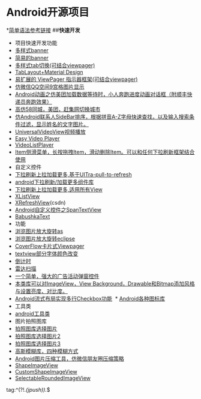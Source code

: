 # Android开源项目
*[简单语法参考链接](http://www.cnblogs.com/hnrainll/p/3514637.html)
##**快速开发**
*  项目快速开发功能
 * [多样式banner](https://github.com/saiwu-bigkoo/Android-ConvenientBanner) 
 * [简易的banner](https://github.com/angeldevil/AutoScrollViewPager)
 * [多样式tab切换(可结合viewpager)](https://github.com/H07000223/FlycoTabLayout)
 * [TabLayout+Material Design](https://github.com/Mike-bel/MDStudySamples)
 * [易扩展的 ViewPager 指示器框架(可结合viewpager)](https://github.com/hackware1993/MagicIndicator)
 * [仿微信QQ空间9宫格图片显示](https://github.com/laobie/NineGridImageView)
 * [Android动画之仿美团加载数据等待时，小人奔跑进度动画对话框（附顺丰快递员奔跑效果）](http://blog.csdn.net/finddreams/article/details/43194799)
 * [高仿58同城，美团，赶集网切换城市](http://download.csdn.net/detail/dmk877/9271919)
 * [仿Android联系人SideBar排序，根据拼音A-Z字母快速查找，以及输入搜索条件过滤，显示姓名的文字图片。](https://github.com/finddreams/SortedContactUI)
 * [UniversalVideoView视频播放](https://github.com/linsea/UniversalVideoView)
 * [Easy Video Player](https://github.com/afollestad/easy-video-player)
 * [VideoListPlayer](https://github.com/waynell/VideoListPlayer)
 * [Item侧滑菜单，长按拖拽Item，滑动删除Item。可以和任何下拉刷新框架结合使用](http://www.jcodecraeer.com/a/opensource/2016/0805/4574.html)
*  自定义控件
  * [下拉刷新上拉加载更多,基于UITra-pull-to-refresh](https://github.com/Chanven/CommonPullToRefresh)
  * [android下拉刷新/加载更多组件库](https://github.com/pengjianbo/LoadingViewFinal)
  * [下拉刷新上拉加载更多,适用所有View](https://github.com/lynnchurch/PullToRefresh)
  * [XListView](https://github.com/Maxwin-z/XListView-Android)
  * [XRefreshView](http://download.csdn.net/detail/footballclub/8848725#comment)(csdn)
  * [Android自定义控件之SpanTextView](http://thinkdevos.net/blog/20160927/android-spantextview)
  * [BabushkaText](https://github.com/quiqueqs/BabushkaText)
*  功能
  * [浏览图片放大旋转as](https://github.com/bm-x/PhotoView)
  * [浏览图片放大旋转eclipse](https://github.com/panhuachao/PhotoViewer)
  * [CoverFlow卡片式Viewpager](https://github.com/moondroid/CoverFlow)
  * [textview部分字体颜色改变](https://github.com/quiqueqs/BabushkaText)
  * [倒计时](http://www.jcodecraeer.com/a/opensource/2015/1016/3586.html)
  * [雷达扫描](http://www.jcodecraeer.com/a/opensource/2015/0925/3514.html)
  * [一个简单，强大的广告活动弹窗控件](https://github.com/yipianfengye/android-adDialog)
  * [本类库可以对ImageView，View Background，Drawable和Bitmap添加风格与设置亮度、对比度。](https://github.com/chengdazhi/StyleImageView)
  * [Android流式布局实现多行Checkbox功能](http://www.jianshu.com/p/3e06bde5a53b)
  * [Android各种图标库](https://github.com/xcltapestry/XCL-Charts)
*  工具类
  * [android工具类](https://github.com/h4de5ing/AndroidCommon)
*  图片拍照图库
 * [拍照图库选择图片](https://github.com/pengjianbo/GalleryFinal) 
 * [拍照图库选择图片2](https://github.com/ioneday/ImageSelector) 
 * [拍照图库选择图片3](https://github.com/lijunguan/AlbumSelector)
 * [高斯模糊库，四种模糊方式](http://www.jcodecraeer.com/a/opensource/2016/0725/4526.html)
 * [Android图片压缩工具，仿微信朋友圈压缩策略](https://github.com/Curzibn/Luban)
 * [ShapeImageView](https://github.com/andyxialm/ShapeImageView)
 * [CustomShapeImageView](https://github.com/MostafaGazar/CustomShapeImageView)
 * [SelectableRoundedImageView](https://github.com/pungrue26/SelectableRoundedImageView)

tag:^(?!.*(jpush)).*$
